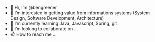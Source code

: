 - 👋 Hi, I’m @bengreener
- 👀 I’m interested in getting value from informations systems (System Design, Software Development, Architecture)
- 🌱 I’m currently learning Java, Javascript, Spring, git
- 💞️ I’m looking to collaborate on ...
- 📫 How to reach me ...

<!---
bengreener/bengreener is a ✨ special ✨ repository because its `README.md` (this file) appears on your GitHub profile.
You can click the Preview link to take a look at your changes.
--->
